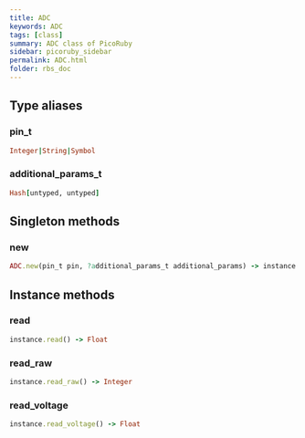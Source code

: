 ```yaml
---
title: ADC
keywords: ADC
tags: [class]
summary: ADC class of PicoRuby
sidebar: picoruby_sidebar
permalink: ADC.html
folder: rbs_doc
---
```

## Type aliases
### pin_t
```ruby
Integer|String|Symbol
```
### additional_params_t
```ruby
Hash[untyped, untyped]
```
## Singleton methods
### new

```ruby
ADC.new(pin_t pin, ?additional_params_t additional_params) -> instance
```
## Instance methods
### read

```ruby
instance.read() -> Float
```
### read_raw

```ruby
instance.read_raw() -> Integer
```
### read_voltage

```ruby
instance.read_voltage() -> Float
```
